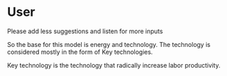 # User

Please add less suggestions and listen for more inputs

So the base for this model is energy and technology. The technology is considered mostly in the form of Key technologies. 

Key technology is the technology that radically increase labor productivity. 